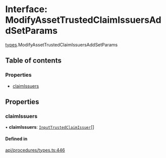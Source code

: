 # Interface: ModifyAssetTrustedClaimIssuersAddSetParams

[types](../wiki/types).ModifyAssetTrustedClaimIssuersAddSetParams

## Table of contents

### Properties

- [claimIssuers](../wiki/types.ModifyAssetTrustedClaimIssuersAddSetParams#claimissuers)

## Properties

### claimIssuers

• **claimIssuers**: [`InputTrustedClaimIssuer`](../wiki/types#inputtrustedclaimissuer)[]

#### Defined in

[api/procedures/types.ts:446](https://github.com/PolymathNetwork/polymesh-sdk/blob/c6fe1be3/src/api/procedures/types.ts#L446)
